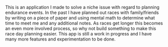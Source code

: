 This is an application I made to solve a niche issue with regard to planning endurance events. In the past I have planned out races with family/friends by writing on a piece of paper and using mental math to determine what time to meet me and any additional notes. As races get longer this becomes an even more involved process, so why not build something to make this race day planning easier. This app is still a work in progress and I have many more features and experimentation to be done.
